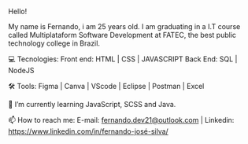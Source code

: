 Hello!

My name is Fernando, i am 25 years old. I am graduating in a I.T course called Multiplataform Software Development at FATEC, the best public technology college in Brazil.

💻 Tecnologies:
Front end: HTML | CSS | JAVASCRIPT
Back End: SQL | NodeJS

🛠 Tools: Figma | Canva | VScode | Eclipse | Postman | Excel

🌱 I’m currently learning JavaScript, SCSS and Java.

📫 How to reach me: E-mail: fernando.dev21@outlook.com | Linkedin: https://www.linkedin.com/in/fernando-josé-silva/
